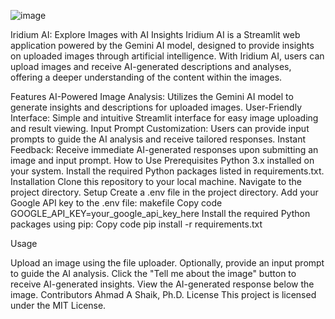 ![image](https://github.com/ahmadalis2016/Iridium-AI-Image-Analysis/assets/130319416/3590b637-b72a-4a41-86ba-a556e9c22016)


Iridium AI: Explore Images with AI Insights
Iridium AI is a Streamlit web application powered by the Gemini AI model, designed to provide insights on uploaded images through artificial intelligence. With Iridium AI, users can upload images and receive AI-generated descriptions and analyses, offering a deeper understanding of the content within the images.

Features
AI-Powered Image Analysis: Utilizes the Gemini AI model to generate insights and descriptions for uploaded images.
User-Friendly Interface: Simple and intuitive Streamlit interface for easy image uploading and result viewing.
Input Prompt Customization: Users can provide input prompts to guide the AI analysis and receive tailored responses.
Instant Feedback: Receive immediate AI-generated responses upon submitting an image and input prompt.
How to Use
Prerequisites
Python 3.x installed on your system.
Install the required Python packages listed in requirements.txt.
Installation
Clone this repository to your local machine.
Navigate to the project directory.
Setup
Create a .env file in the project directory.
Add your Google API key to the .env file:
makefile
Copy code
GOOGLE_API_KEY=your_google_api_key_here
Install the required Python packages using pip:
Copy code
pip install -r requirements.txt

Usage

Upload an image using the file uploader.
Optionally, provide an input prompt to guide the AI analysis.
Click the "Tell me about the image" button to receive AI-generated insights.
View the AI-generated response below the image.
Contributors
Ahmad A Shaik, Ph.D.
License
This project is licensed under the MIT License.
